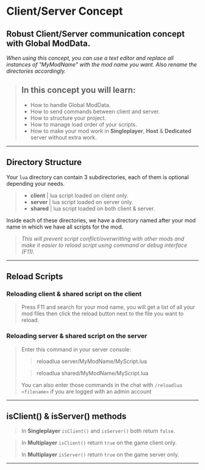 # Client/Server Concept

## Robust **Client/Server** communication concept with Global ModData.

*When using this concept, you can use a text editor and replace all instances of "MyModName" with the mod name you want. Also rename the directories accordingly.*

> ## In this concept you will learn:
> - How to handle Global ModData.
> - How to send commands between client and server.
> - How to structure your project.
> - How to manage load order of your scripts.
> - How to make your mod work in **Singleplayer**, **Host** & **Dedicated** server without extra work.

---

## **Directory Structure**
Your `lua` directory can contain 3 subdirectories, each of them is optional depending your needs.
> - **client** | lua script loaded on client only.
> - **server** | lua script loaded on server only.
> - **shared** | lua script loaded on both client & server.

Inside each of these directories, we have a directory named after your mod name in which we have all scripts for the mod.  
>*This will prevent script conflict/overwritting with other mods and make it easier to reload script using command or debug interface (F11).*

---

## **Reload Scripts**

### Reloading **client** & **shared** script on the client

> Press F11 and search for your mod name, you will get a list of all your mod files then click the reload button next to the file you want to reload.

### Reloading **server** & **shared** script on the server

> Enter this command in your server console:
> > reloadlua server/MyModName/MyScript.lua
>
> > reloadlua shared/MyModName/MyScript.lua
>
> You can also enter those commands in the chat with `/reloadlua <filename>` if you are logged with an admin account
---

## **isClient()** & **isServer()** methods

> In **Singleplayer** `isClient()` and `isServer()` both return `false`.

> In **Multiplayer** `isClient()` return `true` on the game client only.
>
> In **Multiplayer** `isServer()` return `true` on the game server only.

---
